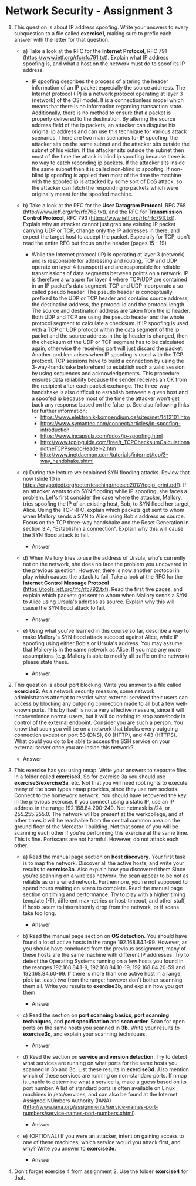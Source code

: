 # Network Security - Assignment 3

1. This question is about IP address spoofing. Write your answers to every subquestion to a file called **exercise1**, making sure to prefix each answer with the letter for that question.
	* a) Take a look at the RFC for the **Internet Protocol**, RFC 791 (https://www.ietf.org/rfc/rfc791.txt). Explain what IP address spoofing is, and what a host on the network must do to spoof its IP address.
		* IP spoofing describes the process of altering the header information of an IP packet especially the source addrress. The Internet protocol (IP) is a network protocol operating at layer 3 (network) of the OSI model. It is a connectionless model which means that there is no information regarding transaction state. Additionally, there is no method to ensure that a packet is properly delivered to the destination. By altering the source address field of the ip packets, an attacker can disguise his original ip address and can use this technique for various attack scenarios. There are two main scenarios for IP spoofing: the attacker sits on the same subnet and the attacker sits outside the subnet of his victim. If the attacker sits outside the subnet then most of the time the attack is blind ip spoofing because there is no way to catch reponding ip packets. If the attacker sits inside the same subnet then it is called non-blind ip spoofing. If non-blind ip spoofing is applied then most of the time the machine with the spoofed ip is attacked by some sort of DoS attack, so the attacker can fetch the responding ip packets which were originally meant for the spoofed machine.

	* b) Take a look at the RFC for the **User Datagram Protocol**, RFC 768 (http://www.ietf.org/rfc/rfc768.txt), and the RFC for **Transmission Control Protocol**, RFC 793 (https://www.ietf.org/rfc/rfc793.txt). Explain why an attacker cannot just grab any existing IP packet carrying UDP or TCP, change only the IP addresses in there, and expect the target host to accept the packet. Especially for TCP, don't read the entire RFC but focus on the header (pages 15 - 19)
		* While the Internet protocol (IP) is operating at layer 3 (network) and is responsible for addressing and routing, TCP and UDP operate on layer 4 (transport) and are responsible for reliable transmissions of data segments between points on a network. IP is therefore a wrapper for layer 4 where TCP/UDP are contained in an IP packet's data segment. TCP and UDP incorporate a so called pseudo header. The pseudo header is conceptually prefixed to the UDP or TCP header and contains source address, the destination address, the protocol id and the protocol length. The source and destination address are taken from the ip header. Both UDP and TCP are using the pseudo header and the whole protocol segment to calculate a checksum. If IP spoofing is used with a TCP or UDP protocol within the data segment of the ip packet and the source address in the ip header is changed, then the checksum of the UDP or TCP segment has to be calculated again, otherwise the receiving part will just discard the packet.
		Another problem arises when IP spoofing is used with the TCP protocol. TCP sessions have to build a connection by using the 3-way-handshake beforehand to establish such a valid session by using sequences and acknowledgements. This procedure ensures data reliability because the sender receives an OK from the recipient after each packet exchange. The three-way-handshake is also difficult to establish between a given host and a spoofed ip because most of the time the attacker won't get back any response based on the false ip.
		See also following links for further information:
			* https://www.elektronik-kompendium.de/sites/net/1412101.htm
			* https://www.symantec.com/connect/articles/ip-spoofing-introduction
			* https://www.incapsula.com/ddos/ip-spoofing.html
			* http://www.tcpipguide.com/free/t_TCPChecksumCalculationandtheTCPPseudoHeader-2.htm
			* http://www.inetdaemon.com/tutorials/internet/tcp/3-way_handshake.shtml

	* c) During the lecture we explained SYN flooding attacks. Review that now (slide 10 in https://cryptojedi.org/peter/teaching/netsec2017/tcpip_print.pdf). If an attacker wants to do SYN flooding while IP spoofing, she faces a problem. Let's first consider the case where the attacker, Mallory, tries spoofing the IP of an existing host, Bob, to SYN flood her target, Alice. Using the TCP RFC, explain which packets get sent to whom when Mallory sends a SYN to Alice using Bob's address as source. Focus on the TCP three-way handshake and the Reset Generation in section 3.4, "Establishin a connection". Explain why this will cause the SYN flood attack to fail.
		* Answer

	* d) When Mallory tries to use the address of Ursula, who's currently not on the network, she does no face the problem you uncovered in the previous question. However, there is now another protocol in play which causes the attack to fail. Take a look at the RFC for the **Internet Control Message Protocol** (https://tools.ietf.org/rfc/rfc792.txt). Read the first five pages, and explain which packets get sent to whom when Mallory sends a SYN to Alice using Ursula's address as source. Explain why this will cause the SYN flood attack to fail.
		* Answer

	* e) Using what you've learned in this course so far, describe a way to make Mallory's SYN flood attack succeed against Alice, while IP spoofing using either Bob's or Ursula's address. You may assume that Mallory is in the same network as Alice. If you mae any more assumptions (e.g. Mallory is able to modify all traffic on the network) please state these.
		* Answer


2. This question is about port blocking. Write you answer to a file called **exercise2**. As a network security measure, some network administrators attempt to restrict what external serviced their users can access by blocking any outgoing connection made to all but a few well-known ports. This by itself is not a very effective measure, since it will inconvenience normal users, but it will do nothing to stop somebody in control of the external endpoint. Consider you are such a person. You know that soon you will be on a network that blocks every outgoing connection except on port 53 (DNS), 80 (HTTP), and 443 (HTTPS). What could you do to be able to access the SSH service on your external server once you are inside this network?
	* Answer

3. This exercise has you using nmap. Write your answers to separate files in a folder called **exercise3**. So for exercise 3a you should use **exercise3/exercise3a**, etc. Not that you will need root rights to execute many of the scan types nmap provides, since they use raw sockets. Connect to the homework network. You should have recovered the key in the previous exercise. If you connect using a static IP, use an IP address in the range 192.168.84.200-249. Net netmask is /24, or 255.255.255.0. The network will be present at the werkcollege, and at other times it will be reachable from the central common area on the ground floor of the Mercator 1 building. Not that some of you will be scanning each other if you're performing this exercise at the same time. This is fine. Portscans are not harmful. However, do not attack each other.

	* a) Read the manual page section on **host discovery**. Your first task is to map the network. Discover all the active hosts, and write your results to **exercise3a**. Also explain how you discovered them.Since you're scanning on a wireless network, the scan appear to be not as reliable as on a wired network. Furthermore, you're not supposed to spend hours waiting on scans to complete. Read the manual page section on timing and performance. Try to play with a higher timing template (-T), different max-retries or host-timeout, and other stuff, if hosts seem to intermittently drop from the network, or if scans take too long.
		* Answer

	* b) Read the manual page section on **OS detection**. You should have found a lot of active hosts in the range 192.168.84.1-99. However, as you should have concluded from the previous assignment, many of these hosts are the same machine with different IP addresses. Try to detect the Operating Systems running on a few hosts you found in the reanges 192.168.84.1-9, 192.168.84.10-19, 192.168.84.20-59 and 192.168.84.60-99. If there is more than one active host in a range, pick (at least) two from the range; however don't bother scanning them all. Write you results to **exercise3b**, and explain how you got them
		* Answer

	* c) Read the section on **port scanning basics**, **port scanning techniques**, and **port specification** and **scan order**. Scan for open ports on the same hosts you scanned in **3b**. Write your results to **exercise3c**, and explain your scanning techniques.
		* Answer

	* d) Read the section on **service and version detection**. Try to detect what services are running on what ports for the same hosts you scanned in 3b and 3c. List these results in **exercise3d**. Also mention which of these services are running on non-standard ports. If nmap is unable to determine what a service is, make a guess based on its port number. A list of standard ports is often available on Linux machines in /etc/services, and can also be found at the Internet Assigned NUmbers Authority (IANA) (http://www.iana.org/assignments/service-names-port-numbers/service-names-port-numbers.xhtml).
		* Answer

	* e) (OPTIONAL) If you were an attacker, intent on gaining access to one of these machines, which service would you attack first, and why? Write you answer to **exercise3e**.
		* Answer

4. Don't forget exercise 4 from assignment 2. Use the folder **exercise4** for that.						


